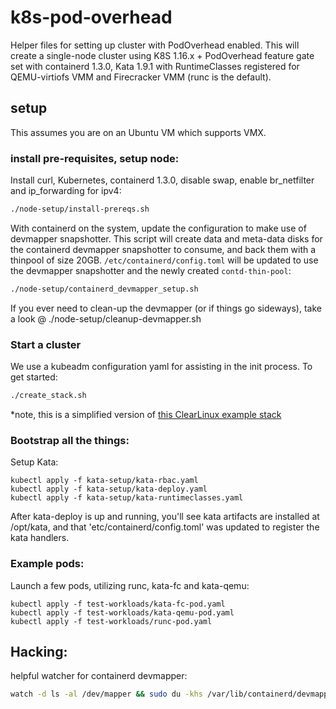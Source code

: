 # k8s-pod-overhead

Helper files for setting up cluster with PodOverhead enabled. This will create a single-node cluster using K8S 1.16.x + PodOverhead feature gate set with containerd 1.3.0, Kata 1.9.1 with RuntimeClasses registered for QEMU-virtiofs VMM and Firecracker VMM (runc is the default). 

## setup

This assumes you are on an Ubuntu VM which supports VMX.

### install pre-requisites, setup node:


Install curl, Kubernetes, containerd 1.3.0, disable swap, enable br_netfilter and ip_forwarding for ipv4:
```bash 
./node-setup/install-prereqs.sh
```

With containerd on the system, update the configuration to make use of devmapper snapshotter. This script will create data and meta-data disks for the containerd devmapper snapshotter to consume, and back them with a thinpool of size 20GB. ```/etc/containerd/config.toml``` will be updated to use the devmapper snapshotter and the newly created `contd-thin-pool`:

```bash
./node-setup/containerd_devmapper_setup.sh
```

If you ever need to clean-up the devmapper (or if things go sideways), take a look @ ./node-setup/cleanup-devmapper.sh

### Start a cluster

We use a kubeadm configuration yaml for assisting in the init process.  To get started:
```bash
./create_stack.sh
```

*note, this is a simplified version of [this ClearLinux example stack](https://github.com/clearlinux/cloud-native-setup/tree/master/clr-k8s-examples)

### Bootstrap all the things:

Setup Kata:
```
kubectl apply -f kata-setup/kata-rbac.yaml
kubectl apply -f kata-setup/kata-deploy.yaml
kubectl apply -f kata-setup/kata-runtimeclasses.yaml
```

After kata-deploy is up and running, you'll see kata artifacts are installed at /opt/kata, and that 'etc/containerd/config.toml' was updated to register the kata handlers.

### Example pods:

Launch a few pods, utilizing runc, kata-fc and kata-qemu:

```
kubectl apply -f test-workloads/kata-fc-pod.yaml
kubectl apply -f test-workloads/kata-qemu-pod.yaml
kubectl apply -f test-workloads/runc-pod.yaml
```



## Hacking:

helpful watcher for containerd devmapper:
```bash
watch -d ls -al /dev/mapper && sudo du -khs /var/lib/containerd/devmapper/*
```
